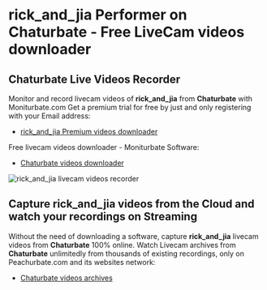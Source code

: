 # rick_and_jia Performer on Chaturbate - Free LiveCam videos downloader

## Chaturbate Live Videos Recorder

Monitor and record livecam videos of **rick_and_jia** from **Chaturbate** with Moniturbate.com
Get a premium trial for free by just and only registering with your Email address:
* [rick_and_jia Premium videos downloader](https://moniturbate.com/request-demo-licence-key.html)

Free livecam videos downloader - Moniturbate Software:
* [Chaturbate videos downloader](https://moniturbate.com/moniturbate-download-software.html)

![rick_and_jia livecam videos recorder](https://peachurnet.com/templates/moniturbate-software.png)


## Capture rick_and_jia videos from the Cloud and watch your recordings on Streaming

Without the need of downloading a software, capture **rick_and_jia** livecam videos from **Chaturbate** 100% online.
Watch Livecam archives from **Chaturbate** unlimitedly from thousands of existing recordings, only on Peachurbate.com and its websites network:
* [Chaturbate videos archives](https://peachurnet.com/)